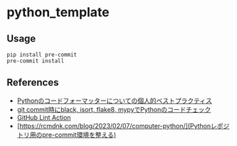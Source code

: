 # python_template

## Usage

```
pip install pre-commit
pre-commit install
```

## References

- [Pythonのコードフォーマッターについての個人的ベストプラクティス](https://qiita.com/sin9270/items/85e2dab4c0144c79987d)
- [git commit時にblack, isort, flake8, mypyでPythonのコードチェック](https://blog.imind.jp/entry/2022/03/11/003534)
- [GitHub Lint Action](https://github.com/marketplace/actions/lint-action#python-example-flake8-and-black)
- [https://rcmdnk.com/blog/2023/02/07/computer-python/](Pythonレポジトリ用のpre-commit環境を整える)
